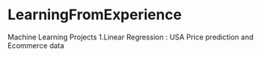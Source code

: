 # LearningFromExperience
Machine Learning Projects
1.Linear Regression : USA Price prediction and Ecommerce data 
